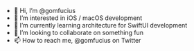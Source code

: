 - 👋 Hi, I’m @gomfucius
- 👀 I’m interested in iOS / macOS development
- 🌱 I’m currently learning architecture for SwiftUI development
- 💞️ I’m looking to collaborate on something fun
- 📫 How to reach me, @gomfucius on Twitter

<!---
gomfucius/gomfucius is a ✨ special ✨ repository because its `README.md` (this file) appears on your GitHub profile.
You can click the Preview link to take a look at your changes.
--->
